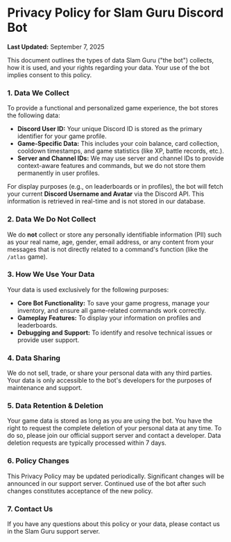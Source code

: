 # Privacy Policy for Slam Guru Discord Bot

**Last Updated:** September 7, 2025

This document outlines the types of data Slam Guru ("the bot") collects, how it is used, and your rights regarding your data. Your use of the bot implies consent to this policy.

### 1. Data We Collect

To provide a functional and personalized game experience, the bot stores the following data:

* **Discord User ID:** Your unique Discord ID is stored as the primary identifier for your game profile.
* **Game-Specific Data:** This includes your coin balance, card collection, cooldown timestamps, and game statistics (like XP, battle records, etc.).
* **Server and Channel IDs:** We may use server and channel IDs to provide context-aware features and commands, but we do not store them permanently in user profiles.

For display purposes (e.g., on leaderboards or in profiles), the bot will fetch your current **Discord Username and Avatar** via the Discord API. This information is retrieved in real-time and is not stored in our database.

### 2. Data We Do Not Collect

We do **not** collect or store any personally identifiable information (PII) such as your real name, age, gender, email address, or any content from your messages that is not directly related to a command's function (like the `/atlas` game).

### 3. How We Use Your Data

Your data is used exclusively for the following purposes:

* **Core Bot Functionality:** To save your game progress, manage your inventory, and ensure all game-related commands work correctly.
* **Gameplay Features:** To display your information on profiles and leaderboards.
* **Debugging and Support:** To identify and resolve technical issues or provide user support.

### 4. Data Sharing

We do not sell, trade, or share your personal data with any third parties. Your data is only accessible to the bot's developers for the purposes of maintenance and support.

### 5. Data Retention & Deletion

Your game data is stored as long as you are using the bot. You have the right to request the complete deletion of your personal data at any time. To do so, please join our official support server and contact a developer. Data deletion requests are typically processed within 7 days.

### 6. Policy Changes

This Privacy Policy may be updated periodically. Significant changes will be announced in our support server. Continued use of the bot after such changes constitutes acceptance of the new policy.

### 7. Contact Us

If you have any questions about this policy or your data, please contact us in the Slam Guru support server.
